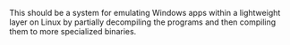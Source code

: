 This should be a system for emulating Windows apps within a lightweight layer on Linux by partially decompiling the programs and then compiling them to more specialized binaries.
